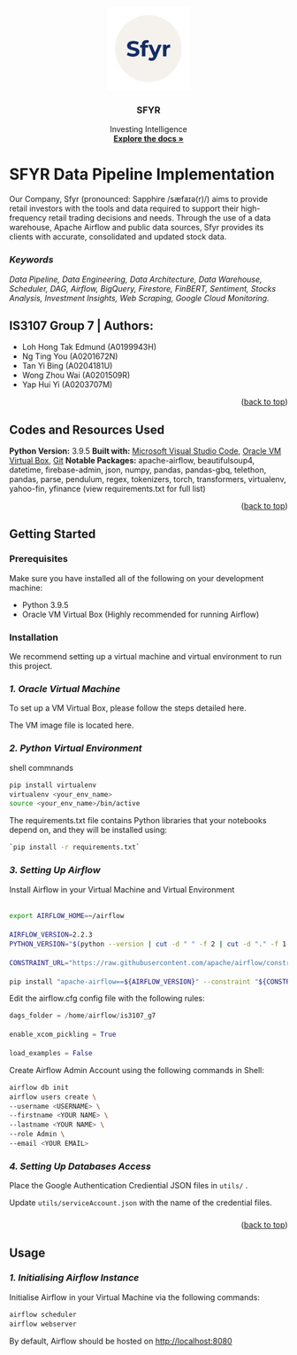 <br />
<div align="center">
  <a>
    <img src="read_me_files/sfyr_logo.png" alt="Logo" width="150" height="150">
  </a>

  <h3 align="center">SFYR</h3>

  <p align="center">
    Investing Intelligence
    <br />
    <a href="https://github.com/edologgerbird/is3107_g7/blob/main/README.md"><strong>Explore the docs »</strong></a>
    <br />
  </p>
</div>

# SFYR Data Pipeline Implementation

Our Company, Sfyr (pronounced: Sapphire /sæfaɪə(r)/) aims to provide retail investors with the tools and data required to support their high-frequency retail trading decisions and needs. Through the use of a data warehouse, Apache Airflow and public data sources, Sfyr provides its clients with accurate, consolidated and updated stock data.

### _Keywords_

_Data Pipeline, Data Engineering, Data Architecture, Data Warehouse, Scheduler, DAG, Airflow, BigQuery, Firestore, FinBERT, Sentiment, Stocks Analysis, Investment Insights, Web Scraping, Google Cloud Monitoring._

## IS3107 Group 7 | Authors:

- Loh Hong Tak Edmund (A0199943H)
- Ng Ting You (A0201672N)
- Tan Yi Bing (A0204181U)
- Wong Zhou Wai (A0201509R)
- Yap Hui Yi (A0203707M)

<p align="right">(<a href="#top">back to top</a>)</p>

## Codes and Resources Used

**Python Version:** 3.9.5
**Built with:** [Microsoft Visual Studio Code](https://code.visualstudio.com/),
[Oracle VM Virtual Box](https://www.virtualbox.org/), [Git](https://git-scm.com/)
**Notable Packages:** apache-airflow, beautifulsoup4, datetime, firebase-admin, json, numpy, pandas, pandas-gbq, telethon, pandas, parse, pendulum, regex, tokenizers, torch, transformers, virtualenv, yahoo-fin, yfinance (view requirements.txt for full list)

<p align="right">(<a href="#top">back to top</a>)</p>

## Getting Started

### Prerequisites

Make sure you have installed all of the following on your development machine:

- Python 3.9.5
- Oracle VM Virtual Box (Highly recommended for running Airflow)

### Installation

We recommend setting up a virtual machine and virtual environment to run this project.

### _1. Oracle Virtual Machine_

To set up a VM Virtual Box, please follow the steps detailed here.

The VM image file is located here.

### _2. Python Virtual Environment_

shell commnands

```sh
pip install virtualenv
virtualenv <your_env_name>
source <your_env_name>/bin/active
```

The requirements.txt file contains Python libraries that your notebooks depend on, and they will be installed using:

```sh
`pip install -r requirements.txt`
```

### _3. Setting Up Airflow_

Install Airflow in your Virtual Machine and Virtual Environment

```sh

export AIRFLOW_HOME=~/airflow

AIRFLOW_VERSION=2.2.3
PYTHON_VERSION="$(python --version | cut -d " " -f 2 | cut -d "." -f 1-2)"

CONSTRAINT_URL="https://raw.githubusercontent.com/apache/airflow/constraints-${AIRFLOW_VERSION}/constraints-${PYTHON_VERSION}.txt"

pip install "apache-airflow==${AIRFLOW_VERSION}" --constraint "${CONSTRAINT_URL}"

```

Edit the airflow.cfg config file with the following rules:

```python
dags_folder = /home/airflow/is3107_g7

enable_xcom_pickling = True

load_examples = False
```

Create Airflow Admin Account using the following commands in Shell:

```sh
airflow db init
airflow users create \
--username <USERNAME> \
--firstname <YOUR NAME> \
--lastname <YOUR NAME> \
--role Admin \
--email <YOUR EMAIL>

```

### _4. Setting Up Databases Access_

Place the Google Authentication Crediential JSON files in `utils/` .

Update `utils/serviceAccount.json` with the name of the credential files.

###

<p align="right">(<a href="#top">back to top</a>)</p>

## Usage

### _1. Initialising Airflow Instance_

Initialise Airflow in your Virtual Machine via the following commands:

```sh
airflow scheduler
airflow webserver

```

By default, Airflow should be hosted on [http://localhost:8080](http://localhost:8080)
